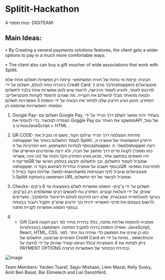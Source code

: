 # Splitit-Hackathon
צוות מספר 4- DIGITEAM:

## Main Ideas:
• By Creating a several payments solutions features, the client gets a wider options to pay in a much more comfortable ways.

• The client also can buy a gift voucher of wide associations that work with Splitit.

הבעיה: 
קיימת אי נוחות של חווית המשתמש- קיימת רק אפשרות תשלום אחת שלא בהכרח נוחה לכולם, תשלום על ידי Credit Card. הדבר גורם לshoppers פוטנציאלים להיכנס לאתר, להגיע לעמוד הרכישה, לראות שיש להם אפשרות אחת בלבד לתשלום ולצאת מהאתר מבלי להשלים את הקנייה. מה שגורם להפסד לקוחות פוטנציאליים.
הפתרון: 
מכאן הגיע הרעיון שלנו לפתור את הבעיה על ידי הוספת 3 אפשרויות תשלום נוספות:
האפשרויות שהוספנו הן:
1.	Google Pay- תשלום עם Google Pay, בעתיד יהיה אפשר לשלם דרך הנייד על ידי הצמדה למכשיר.
כדי להוסיף את Goggle Pay ממשקנו את האתר עםAPI   של גוגל, ונעזרנו בJavaScript  + HTML .

2.	QR CODE-  פתיחת המצלמה דרך הנייד וצילום הקוד, משם זה מוביל את הshopper לעמוד התשלום באתר של Splitit.
היתרון המשמעותי של אופציה זו, בנוסף לנוחיות המשתמש, הוא הפרטיות של הshopper. 
למשל- הshopper ירצה לקנות פריט דרך מחשב של חברו, ולא ירצה שהפרטים האישיים שלו (כמו מספר אשראי, cvv  וכו) יהיו חשופים במחשב אחר, מכאן מגיע הפתרון הקל והנוח של סריקת הQR שמוביל לעמוד התשלום, וכך התשלום יתבצע בטלפון האישי של הshopper.
בנוסף חשבנו על אופציה עתידית לשימוש בקוד הQR  לפתרונות נוספים- למשל: שליחת הקוד במייל ל-marchants פוטנציאלים שיוביל לדף הצטרפות ל.Splitit
השתמשנו בהעתקת URL  שמוביל לקישור של דף התשלום.
3.	Checks- תשלום על ידי צ'קים- הוספנו אפשרות לשלם באמצעות עד 6 צ'קים שונים, על ידי העלאת קבצים. הפתרון נוח לאנשים רבים שמשלמים רק בצ'קים, בעיקר לאוכלוסייה המבוגרת, שלא ירצו להיכנס לעולם הדיגיטלי ולהסתבך, ומעדיפים לרשום בעצמם את פרטי האשראי ידנית וכך יודעים שהצ'ק יתקבל ויעבור בבטחה.  
בנוסף הוספנו אפשרות לקניית מתנה:
4.	- Gift Card אופציה להוספת שליחת מתנה, כולל בחירת מחיר לפי רצון הקונה ואפילו הוספת ברכה למקבל המתנה.
השתמשנו בטכנולוגיות: JavaScript, React, HTML, CSS.
כמו כן שינינו את הממשק כדי שיהיה נוח יותר. 
לפני השינויים שביצענו, התשלום של Credit Card נפתח על ידי תג , selectוכעת ניתן לפתוח את 4 האופציות (כולל הגיפט קארד שהיה) על ידי לחיצה על PAYMENT OPTIONS ובחירת הכפתור של האפשרות הרצויה.

![image](https://user-images.githubusercontent.com/74673812/142574934-a0dd1b84-26b1-4de1-8bf3-66238a8f4e72.png)


Team Members: Yarden Tsaraf, Sagiv Mishaan, Liem Mazal, Kelly Susky, Amit Ben Basat, Bar Elimelech and Liel Denshferd.

